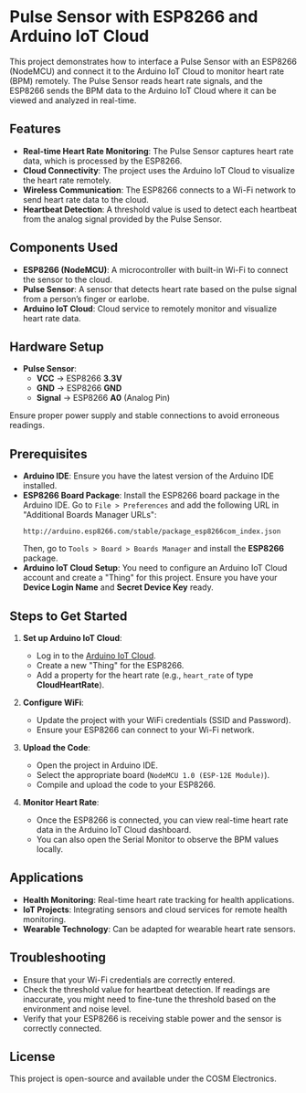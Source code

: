 # Pulse Sensor with ESP8266 and Arduino IoT Cloud

This project demonstrates how to interface a Pulse Sensor with an ESP8266 (NodeMCU) and connect it to the Arduino IoT Cloud to monitor heart rate (BPM) remotely. The Pulse Sensor reads heart rate signals, and the ESP8266 sends the BPM data to the Arduino IoT Cloud where it can be viewed and analyzed in real-time.

## Features
- **Real-time Heart Rate Monitoring**: The Pulse Sensor captures heart rate data, which is processed by the ESP8266.
- **Cloud Connectivity**: The project uses the Arduino IoT Cloud to visualize the heart rate remotely.
- **Wireless Communication**: The ESP8266 connects to a Wi-Fi network to send heart rate data to the cloud.
- **Heartbeat Detection**: A threshold value is used to detect each heartbeat from the analog signal provided by the Pulse Sensor.

## Components Used
- **ESP8266 (NodeMCU)**: A microcontroller with built-in Wi-Fi to connect the sensor to the cloud.
- **Pulse Sensor**: A sensor that detects heart rate based on the pulse signal from a person’s finger or earlobe.
- **Arduino IoT Cloud**: Cloud service to remotely monitor and visualize heart rate data.

## Hardware Setup
- **Pulse Sensor**:
  - **VCC** → ESP8266 **3.3V**
  - **GND** → ESP8266 **GND**
  - **Signal** → ESP8266 **A0** (Analog Pin)

Ensure proper power supply and stable connections to avoid erroneous readings.

## Prerequisites
- **Arduino IDE**: Ensure you have the latest version of the Arduino IDE installed.
- **ESP8266 Board Package**: Install the ESP8266 board package in the Arduino IDE. Go to `File > Preferences` and add the following URL in "Additional Boards Manager URLs":
  ```
  http://arduino.esp8266.com/stable/package_esp8266com_index.json
  ```
  Then, go to `Tools > Board > Boards Manager` and install the **ESP8266** package.
- **Arduino IoT Cloud Setup**: You need to configure an Arduino IoT Cloud account and create a "Thing" for this project. Ensure you have your **Device Login Name** and **Secret Device Key** ready.

## Steps to Get Started
1. **Set up Arduino IoT Cloud**:
   - Log in to the [Arduino IoT Cloud](https://create.arduino.cc/iot).
   - Create a new "Thing" for the ESP8266.
   - Add a property for the heart rate (e.g., `heart_rate` of type **CloudHeartRate**).

2. **Configure WiFi**:
   - Update the project with your WiFi credentials (SSID and Password).
   - Ensure your ESP8266 can connect to your Wi-Fi network.

3. **Upload the Code**:
   - Open the project in Arduino IDE.
   - Select the appropriate board (`NodeMCU 1.0 (ESP-12E Module)`).
   - Compile and upload the code to your ESP8266.

4. **Monitor Heart Rate**:
   - Once the ESP8266 is connected, you can view real-time heart rate data in the Arduino IoT Cloud dashboard.
   - You can also open the Serial Monitor to observe the BPM values locally.

## Applications
- **Health Monitoring**: Real-time heart rate tracking for health applications.
- **IoT Projects**: Integrating sensors and cloud services for remote health monitoring.
- **Wearable Technology**: Can be adapted for wearable heart rate sensors.

## Troubleshooting
- Ensure that your Wi-Fi credentials are correctly entered.
- Check the threshold value for heartbeat detection. If readings are inaccurate, you might need to fine-tune the threshold based on the environment and noise level.
- Verify that your ESP8266 is receiving stable power and the sensor is correctly connected.

## License
This project is open-source and available under the COSM Electronics.
